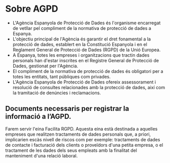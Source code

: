 # Sobre AGPD

- L'Agència Espanyola de Protecció de Dades és l'organisme encarregat de vetllar pel compliment de la normativa de protecció de dades a Espanya. <br>
- L'objectiu principal de l'Agència és garantir el dret fonamental a la protecció de dades, establert en la Constitució Espanyola i en el Reglament General de Protecció de Dades (RGPD) de la Unió Europea. <br>
- A Espanya, totes les empreses i organitzacions que tractin dades personals han d'estar inscrites en el Registre General de Protecció de Dades, gestionat per l'Agència. <br>
- El compliment de la normativa de protecció de dades és obligatori per a totes les entitats, tant públiques com privades. <br>
- L'Agència Espanyola de Protecció de Dades ofereix assessorament i resolució de consultes relacionades amb la protecció de dades, així com la tramitació de denúncies i reclamacions.

## Documents necessaris per registrar la informació a l’AGPD. 

Farem servir l'eina Facilita RGPD. Aquesta eina està destinada a aquelles empreses que realitzen tractaments de dades personals que, a priori, implicarien escàs nivell de riscos com per exemple: tractaments de dades de contacte i facturació dels clients o proveïdors d'una petita empresa, o el tractament de les dades dels seus empleats amb la finalitat del manteniment d'una relació laboral.
